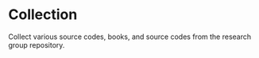 # Collection
Collect various source codes, books, and source codes from the research group repository.
